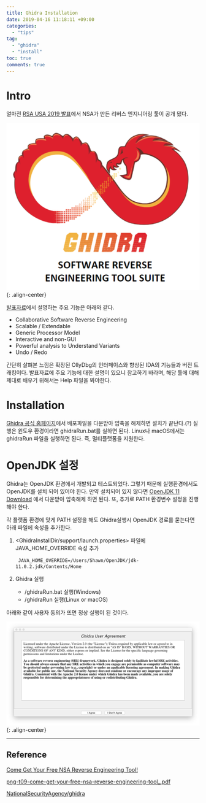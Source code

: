```yaml
---
title: Ghidra Installation
date: 2019-04-16 11:18:11 +09:00
categories:
  - "tips"
tag:
  - "ghidra" 
  - "install"
toc: true
comments: true
---
```


# Intro

얼마전 [RSA USA 2019 발표](https://www.rsaconference.com/events/us19/agenda/sessions/16608-come-get-your-free-nsa-reverse-engineering-tool)에서 NSA가 만든 리버스 엔지니어링 툴이 공개 됐다. 

![Ghidra-Installation-01](/assets/posts_img/Ghidra-Installation-01.png){: .align-center}

[발표자료](https://published-prd.lanyonevents.com/published/rsaus19/sessionsFiles/13678/PNG-T09-Come-Get-Your-Free-NSA-Reverse-Engineering-Tool%21.pdf)에서 설명하는 주요 기능은 아래와 같다.

- Collaborative Software Reverse Engineering
- Scalable / Extendable
- Generic Processor Model
- Interactive and non-GUI
- Powerful analysis to Understand Variants
- Undo / Redo

간단히 살펴본 느낌은 확장된 OllyDbg의 인터페이스와 향상된 IDA의 기능들과 버전 트래킹이다. 발표자료에 주요 기능에 대한 설명이 있으니 참고하기 바라며, 해당 툴에 대해 제대로 배우기 위해서는 Help 파일을 봐야한다.

# Installation

[Ghidra 공식 홈페이지](https://ghidra-sre.org/)에서 배포파일을 다운받아 압축을 해제하면 설치가 끝난다.(?) 실행은 윈도우 환경이라면 ghidraRun.bat를 실하면 된다. Linux나 macOS에서는 ghidraRun 파일을 실행하면 된다. 즉, 멀티플랫폼을 지원한다.

# OpenJDK 설정

Ghidra는 OpenJDK 환경에서 개발되고 테스트되었다. 그렇기 때문에 실행환경에서도 OpenJDK를 설치 되어 있어야 한다. 만약 설치되어 있지 않다면 [OpenJDK 11 Download](https://jdk.java.net/11/) 에서 다운받아 압축해제 하면 된다. 또, 추가로 PATH 환경변수 설정을 진행해야 한다.

각 플랫폼 환경에 맞게 PATH 설정을 해도 Ghidra실행시 OpenJDK 경로를 묻는다면 아래 파일에 속성을 추가한다.

1. <GhidraInstallDir/support/launch.properties> 파일에 JAVA_HOME_OVERRIDE 속성 추가

        JAVA_HOME_OVERRIDE=/Users/Shawn/OpenJDK/jdk-11.0.2.jdk/Contents/Home

2. Ghidra 실행
	- <GhidraInstallDir>/ghidraRun.bat 실행(Windows)
	- <GhidraInstallDir>/ghidraRun 실행(Linux or macOS)

아래와 같이 사용자 동의가 뜨면 정상 실행이 된 것이다.

![Ghidra-Installation-02](/assets/posts_img/Ghidra-Installation-02.png){: .align-center}

---

## Reference

[Come Get Your Free NSA Reverse Engineering Tool!](https://www.rsaconference.com/events/us19/agenda/sessions/16608-Come-Get-Your-Free-NSA-Reverse-Engineering-Tool)

[png-t09-come-get-your-free-nsa-reverse-engineering-tool_.pdf](https://www.notion.so/697f0cc1a79e4c71a88a67af611da6e5#e9f1ef31c5fd47a19a0c1924c4ede9cb)

[NationalSecurityAgency/ghidra](https://github.com/NationalSecurityAgency/ghidra)